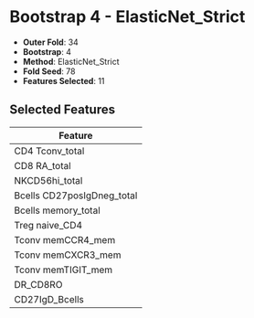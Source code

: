 # Bootstrap 4 - ElasticNet_Strict

- **Outer Fold**: 34
- **Bootstrap**: 4
- **Method**: ElasticNet_Strict
- **Fold Seed**: 78
- **Features Selected**: 11

## Selected Features

| Feature |
|---------|
| CD4 Tconv_total |
| CD8 RA_total |
| NKCD56hi_total |
| Bcells CD27posIgDneg_total |
| Bcells memory_total |
| Treg naive_CD4 |
| Tconv memCCR4_mem |
| Tconv memCXCR3_mem |
| Tconv memTIGIT_mem |
| DR_CD8RO |
| CD27IgD_Bcells |
